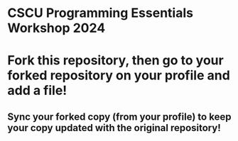 # CSCU Programming Essentials Workshop 2024
# Fork this repository, then go to your forked repository on your profile and add a file!

## Sync your forked copy (from your profile) to keep your copy updated with the original repository!
